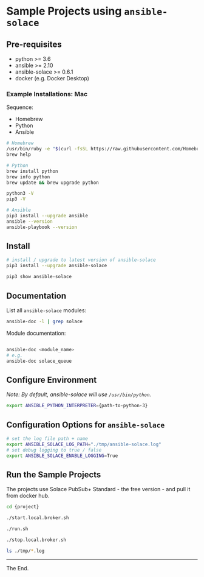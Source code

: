 # Sample Projects using `ansible-solace`

## Pre-requisites

* python >= 3.6
* ansible >= 2.10
* ansible-solace >= 0.6.1
* docker (e.g. Docker Desktop)

### Example Installations: Mac

Sequence:
- Homebrew
- Python
- Ansible

````bash
# Homebrew
/usr/bin/ruby -e "$(curl -fsSL https://raw.githubusercontent.com/Homebrew/install/master/install)"
brew help

# Python
brew install python
brew info python
brew update && brew upgrade python

python3 -V
pip3 -V

# Ansible
pip3 install --upgrade ansible
ansible --version
ansible-playbook --version
````

## Install

````bash
# install / upgrade to latest version of ansible-solace
pip3 install --upgrade ansible-solace

pip3 show ansible-solace
````

## Documentation

List all `ansible-solace` modules:
````bash
ansible-doc -l | grep solace
````

Module documentation:

````bash

ansible-doc <module_name>
# e.g.
ansible-doc solace_queue

````

## Configure Environment

_Note: By default, ansible-solace will use `/usr/bin/python`._

````bash
export ANSIBLE_PYTHON_INTERPRETER={path-to-python-3}
````

## Configuration Options for `ansible-solace`
````bash
# set the log file path + name
export ANSIBLE_SOLACE_LOG_PATH="./tmp/ansible-solace.log"
# set debug logging to true / false
export ANSIBLE_SOLACE_ENABLE_LOGGING=True
````

## Run the Sample Projects

The projects use Solace PubSub+ Standard - the free version - and pull it from docker hub.


````bash
cd {project}

./start.local.broker.sh

./run.sh

./stop.local.broker.sh

ls ./tmp/*.log
````
---
The End.
